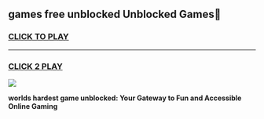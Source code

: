 
## games free unblocked Unblocked Games👋
<h3>
<a href="https://premium.freeplayer.one?title=games_free_unblocked&ref=16F">CLICK TO PLAY</a></h3>
<hr>

<h3>
<a href="https://premium.freeplayer.one?title=games_free_unblocked&ref=16F">CLICK 2 PLAY</a>
  
</h3>

<a href="https://premium.freeplayer.one?title=games_free_unblocked&ref=16F/"><img src="https://clearcache.store/games.png"></a>


**worlds hardest game unblocked: Your Gateway to Fun and Accessible Online Gaming**
